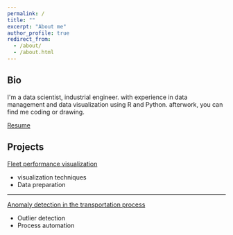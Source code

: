 ```yaml
---
permalink: /
title: ""
excerpt: "About me"
author_profile: true
redirect_from:
  - /about/
  - /about.html
---
```


## Bio

I'm a data scientist, industrial engineer. with experience in data management and data visualization using R and Python. afterwork, you can find me coding or drawing.

[Resume](https://hamzawhite.github.io/cv/)

## Projects

[Fleet performance visualization](https://www.rpubs.com/himl/fleet_performance_report)
- visualization techniques
- Data preparation
---
[Anomaly detection in the transportation process](https://rpubs.com/himl/Transportation_operations_analysis) 
- Outlier detection
- Process automation
